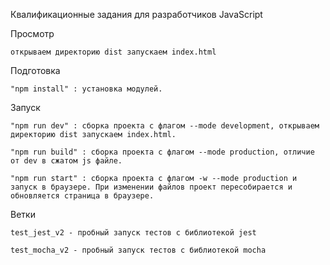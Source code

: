 Квалификационные задания для разработчиков JavaScript

Просмотр

	открываем директорию dist запускаем index.html

Подготовка
	
	"npm install" : установка модулей.

Запуск

	"npm run dev" : сборка проекта с флагом --mode development, открываем директорию dist запускаем index.html.

	"npm run build" : сборка проекта с флагом --mode production, отличие от dev в сжатом js файле.

	"npm run start" : сборка проекта с флагом -w --mode production и запуск в браузере. При изменении файлов проект пересобирается и 			обновляется страница в браузере.
	
Ветки

	test_jest_v2 - пробный запуск тестов с библиотекой jest
	
	test_mocha_v2 - пробный запуск тестов с библиотекой mocha
